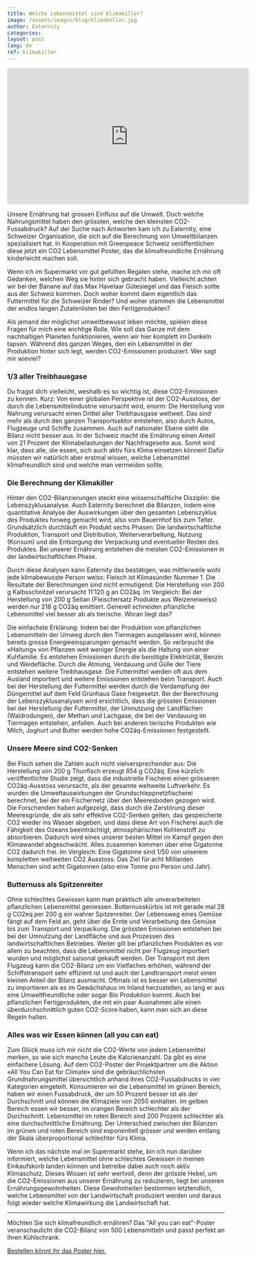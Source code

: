 ```yaml
---
title: Welche Lebensmittel sind Klimakiller?
image: /assets/images/blog/klimakeller.jpg
author: Eaternity
categories:
layout: post
lang: de
ref: klimakiller
---
```


<iframe width="560" height="315" src="https://www.youtube-nocookie.com/embed/N0Ri2vh4bh4" title="YouTube video player" frameborder="0" allow="accelerometer; autoplay; clipboard-write; encrypted-media; gyroscope; picture-in-picture" allowfullscreen></iframe>


Unsere Ernährung hat grossen Einfluss auf die Umwelt. Doch welche Nahrungsmittel haben den grössten, welche den kleinsten CO2-Fussabdruck? Auf der Suche nach Antworten kam ich zu Eaternity, eine Schweizer Organisation, die sich auf die Berechnung von Umweltbilanzen spezialisiert hat. In Kooperation mit Greenpeace Schweiz veröffentlichen diese jetzt ein CO2 Lebensmittel Poster, das die klimafreundliche Ernährung kinderleicht machen soll. 

Wenn ich im Supermarkt vor gut gefüllten Regalen stehe, mache ich mir oft Gedanken, welchen Weg sie hinter sich gebracht haben. Vielleicht achten wir bei der Banane auf das Max Havelaar Gütesiegel und das Fleisch sollte aus der Schweiz kommen. Doch woher kommt dann eigentlich das Futtermittel für die Schweizer Rinder? Und woher stammen die Lebensmittel der endlos langen Zutatenlisten bei den Fertigprodukten?

Als jemand der möglichst umweltbewusst leben möchte, spielen diese Fragen für mich eine wichtige Rolle. Wie soll das Ganze mit dem nachhaltigen Planeten funktionieren, wenn wir hier komplett im Dunkeln tapsen. Während des ganzen Weges, den ein Lebensmittel in der Produktion hinter sich legt, werden CO2-Emissionen produziert. Wer sagt mir wieviel?

### 1/3 aller Treibhausgase
Du fragst dich vielleicht, weshalb es so wichtig ist, diese CO2-Emissionen zu kennen. Kurz: Von einer globalen Perspektive ist der CO2-Ausstoss, der durch die Lebensmittelindustrie verursacht wird, enorm: Die Herstellung von Nahrung verursacht einen Drittel aller Treibhausgase weltweit. Das sind mehr als durch den ganzen Transportsektor entstehen, also durch Autos, Flugzeuge und Schiffe zusammen.
Auch auf nationaler Ebene sieht die Bilanz nicht besser aus. In der Schweiz macht die Ernährung einen Anteil von 21 Prozent der Klimabelastungen der Nachfrageseite aus. Somit wird klar, dass alle, die essen, sich auch aktiv fürs Klima einsetzen können! Dafür müssten wir natürlich aber erstmal wissen, welche Lebensmittel klimafreundlich sind und welche man vermeiden sollte.

### Die Berechnung der Klimakiller
Hinter den CO2-Bilanzierungen steckt eine wissenschaftliche Disziplin: die Lebenszyklusanalyse. Auch Eaternity berechnet die Bilanzen, indem eine quantitative Analyse der Auswirkungen über den gesamten Lebenszyklus des Produktes hinweg gemacht wird, also vom Bauernhof bis zum Teller. Grundsätzlich durchläuft ein Produkt sechs Phasen: Die landwirtschaftliche Produktion, Transport und Distribution, Weiterverarbeitung, Nutzung (Konsum) und die Entsorgung der Verpackung und eventueller Resten des Produktes. Bei unserer Ernährung entstehen die meisten CO2-Emissionen in der landwirtschaftlichen Phase.

Durch diese Analysen kann Eaternity das bestätigen, was mittlerweile wohl jede klimabewusste Person weiss: Fleisch ist Klimasünder Nummer 1. Die Resultate der Berechnungen sind nicht ermutigend: Die Herstellung von 200 g Kalbsschnitzel verursacht 11’120 g an CO2äq. Im Vergleich: Bei der Herstellung von 200 g Seitan (Fleischersatz Produkte aus Weizeneiweiss) werden nur 218 g CO2äq emittiert. Generell schneiden pflanzliche Lebensmittel viel besser ab als tierische. Woran liegt das?


Die einfachste Erklärung: Indem bei der Produktion von pflanzlichen Lebensmitteln der Umweg durch den Tiermagen ausgelassen wird, können bereits grosse Energieeinsparungen gemacht werden. So verbraucht die «Haltung» von Pflanzen weit weniger Energie als die Haltung von einer Kuhfamilie. Es entstehen Emissionen durch die benötigte Elektrizität, Benzin und Weidefläche. Durch die Atmung, Verdauung und Gülle der Tiere entstehen weitere Treibhausgase. Die Futtermittel werden oft aus dem Ausland importiert und weitere Emissionen entstehen beim Transport. Auch bei der Herstellung der Futtermittel werden durch die Verdampfung der Düngemittel auf dem Feld Grünhaus Gase freigesetzt. Bei der Berechnung der Lebenszyklusanalysen wird ersichtlich, dass die grössten Emissionen bei 
der Herstellung der Futtermittel, 
der Umnutzung der Landflächen (Waldrodungen),
der Methan und Lachgase, die bei der Verdauung im Tiermagen entstehen,
anfallen. Auch bei anderen tierische Produkten wie Milch, Joghurt und Butter werden hohe CO2äq-Emissionen festgestellt.

### Unsere Meere sind CO2-Senken
Bei Fisch sehen die Zahlen auch nicht vielversprechender aus: Die Herstellung von 200 g Thunfisch erzeugt 854 g CO2äq. Eine kürzlich veröffentlichte Studie zeigt, dass die industrielle Fischerei einen grösseren CO2äq-Ausstoss verursacht, als der gesamte weltweite Luftverkehr. Es wurden die Umweltauswirkungen der Grundschleppnetzfischerei berechnet, bei der ein Fischernetz über den Meeresboden gezogen wird. Die Forschenden haben aufgezeigt, dass durch die Zerstörung dieser Meeresgründe, die als sehr effektive CO2-Senken gelten, das gespeicherte CO2 wieder ins Wasser abgeben, und dass diese Art von Fischerei auch die Fähigkeit des Ozeans beeinträchtigt, atmosphärischen Kohlenstoff zu absorbieren. Dadurch wird eines unserer besten Mittel im Kampf gegen den Klimawandel abgeschwächt. Alles zusammen kommen über eine Gigatonne CO2 dadurch frei. Im Vergleich: Eine Gigatonne sind 1/50 von unserem kompletten weltweiten CO2 Ausstoss. Das Ziel für acht Milliarden Menschen sind acht Gigatonnen (also eine Tonne pro Person und Jahr).

### Butternuss als Spitzenreiter
Ohne schlechtes Gewissen kann man praktisch alle unverarbeiteten pflanzlichen Lebensmittel geniessen. Butternusskürbis ist mit gerade mal 28 g CO2eq per 200 g ein wahrer Spitzenreiter. Der Lebensweg eines Gemüse fängt auf dem Feld an, geht über die Ernte und Verarbeitung des Gemüse bis zum Transport und Verpackung. Die grössten Emissionen entstehen bei bei der Umnutzung der Landfläche und aus Prozessen des landwirtschaftlichen Betriebes. Weiter gilt bei pflanzlichen Produkten es vor allem zu beachten, dass die Lebensmittel nicht per Flugzeug importiert wurden und möglichst saisonal gekauft werden. Der Transport mit dem Flugzeug kann die CO2-Bilanz um ein Vielfaches erhöhen, während der Schiffstransport sehr effizient ist und auch der Landtransport meist einen kleinen Anteil der Bilanz ausmacht. Oftmals ist es besser ein Lebensmittel zu importieren als es im Gewächshaus im Inland herzustellen, so lang er aus eine Umweltfreundliche oder sogar Bio Produktion kommt. Auch bei pflanzlichen Fertigprodukten, die mit ein paar Ausnahmen alle einen überdurchschnittlich guten CO2-Score haben, kann man sich an diese Regeln halten.


### Alles was wir Essen können (all you can eat)
Zum Glück muss ich mir nicht die CO2-Werte von jedem Lebensmittel merken, so wie sich manche Leute die Kalorienanzahl. Da gibt es eine einfachere Lösung. Auf dem CO2-Poster  der Projektpartner um die Aktion «All You Can Eat for Climate» sind die gebräuchlichsten Grundnahrungsmittel übersichtlich anhand ihres CO2-Fussabdrucks in vier Kategorien eingeteilt. 
Konsumieren wir die Lebensmittel im grünen Bereich, haben wir einen Fussabdruck, der um 50 Prozent besser ist als der Durchschnitt und können die Klimaziele von 2050 einhalten. Im gelben Bereich essen wir besser, im orangen Bereich schlechter als der Durchschnitt. Lebensmittel im roten Bereich sind 200 Prozent schlechter als eine durchschnittliche Ernährung. Der Unterschied zwischen der Bilanzen im grünen und roten Bereich sind exponentiell grösser und werden entlang der Skala überproportional schlechter fürs Klima. 

Wenn ich das nächste mal im Supermarkt stehe, bin ich nun darüber informiert, welche Lebensmittel ohne schlechtes Gewissen in meinen Einkaufskorb landen können und betreibe dabei auch noch aktiv Klimaschutz. Dieses Wissen ist sehr wertvoll, denn der grösste Hebel, um die CO2-Emissionen aus unserer Ernährung zu reduzieren, liegt bei unseren Ernährungsgewohnheiten. Diese Gewohnheiten bestimmen letztendlich, welche Lebensmittel von der Landwirtschaft produziert werden und daraus folgt wieder welche Klimawirkung die Landwirtschaft hat.



------

Möchten Sie sich klimafreundlich ernähren? Das "All you can eat"-Poster veranschaulicht die CO2-Bilanz von 500 Lebensmitteln und passt perfekt an Ihren Kühlschrank.

[Bestellen könnt ihr das Poster hier.](https://www.greenpeace.ch/de/all-you-can-eat-poster/?utm_medium=referral&utm_source=eaternity.ch&utm_campaign=finance)
